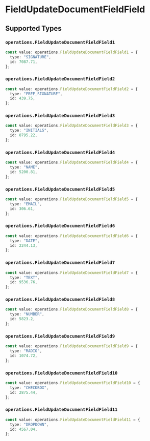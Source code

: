 # FieldUpdateDocumentFieldField


## Supported Types

### `operations.FieldUpdateDocumentFieldField1`

```typescript
const value: operations.FieldUpdateDocumentFieldField1 = {
  type: "SIGNATURE",
  id: 7087.71,
};
```

### `operations.FieldUpdateDocumentFieldField2`

```typescript
const value: operations.FieldUpdateDocumentFieldField2 = {
  type: "FREE_SIGNATURE",
  id: 439.75,
};
```

### `operations.FieldUpdateDocumentFieldField3`

```typescript
const value: operations.FieldUpdateDocumentFieldField3 = {
  type: "INITIALS",
  id: 8795.22,
};
```

### `operations.FieldUpdateDocumentFieldField4`

```typescript
const value: operations.FieldUpdateDocumentFieldField4 = {
  type: "NAME",
  id: 5200.81,
};
```

### `operations.FieldUpdateDocumentFieldField5`

```typescript
const value: operations.FieldUpdateDocumentFieldField5 = {
  type: "EMAIL",
  id: 306.61,
};
```

### `operations.FieldUpdateDocumentFieldField6`

```typescript
const value: operations.FieldUpdateDocumentFieldField6 = {
  type: "DATE",
  id: 2244.13,
};
```

### `operations.FieldUpdateDocumentFieldField7`

```typescript
const value: operations.FieldUpdateDocumentFieldField7 = {
  type: "TEXT",
  id: 9536.76,
};
```

### `operations.FieldUpdateDocumentFieldField8`

```typescript
const value: operations.FieldUpdateDocumentFieldField8 = {
  type: "NUMBER",
  id: 5823.2,
};
```

### `operations.FieldUpdateDocumentFieldField9`

```typescript
const value: operations.FieldUpdateDocumentFieldField9 = {
  type: "RADIO",
  id: 1074.72,
};
```

### `operations.FieldUpdateDocumentFieldField10`

```typescript
const value: operations.FieldUpdateDocumentFieldField10 = {
  type: "CHECKBOX",
  id: 2875.44,
};
```

### `operations.FieldUpdateDocumentFieldField11`

```typescript
const value: operations.FieldUpdateDocumentFieldField11 = {
  type: "DROPDOWN",
  id: 4567.04,
};
```

